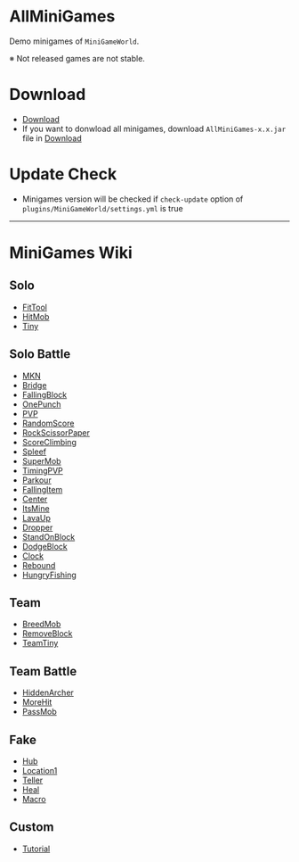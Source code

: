 # AllMiniGames
Demo minigames of `MiniGameWorld`. 

※ Not released games are not stable.

# Download
- [Download](download)
- If you want to donwload all minigames, download `AllMiniGames-x.x.jar` file in [Download](download)

# Update Check
- Minigames version will be checked if `check-update` option of `plugins/MiniGameWorld/settings.yml` is true

---

# MiniGames Wiki
## Solo
- [FitTool](wiki/FitTool.md)
- [HitMob](wiki/HitMob.md)
- [Tiny](wiki/Tiny.md)


## Solo Battle
- [MKN](wiki/MKN.md)
- [Bridge](wiki/Bridge.md)
- [FallingBlock](wiki/FallingBlock.md)
- [OnePunch](wiki/OnePunch.md)
- [PVP](wiki/PVP.md)
- [RandomScore](wiki/RandomScore.md)
- [RockScissorPaper](wiki/RockScissorPaper.md)
- [ScoreClimbing](wiki/ScoreClimbing.md)
- [Spleef](wiki/Spleef.md)
- [SuperMob](wiki/SuperMob.md)
- [TimingPVP](wiki/TimingPVP.md)
- [Parkour](wiki/Parkour.md)
- [FallingItem](wiki/FallingItem.md)
- [Center](wiki/Center.md)
- [ItsMine](wiki/ItsMine.md)
- [LavaUp](wiki/LavaUp.md)
- [Dropper](wiki/Dropper.md)
- [StandOnBlock](wiki/StandOnBlock.md)
- [DodgeBlock](wiki/DodgeBlock.md)
- [Clock](wiki/Clock.md)
- [Rebound](wiki/Rebound.md)
- [HungryFishing](wiki/HungryFishing.md)

## Team
- [BreedMob](wiki/BreedMob.md)
- [RemoveBlock](wiki/RemoveBlock.md)
- [TeamTiny](wiki/TeamTiny.md)


## Team Battle
- [HiddenArcher](wiki/HiddenArcher.md)
- [MoreHit](wiki/MoreHit.md)
- [PassMob](wiki/PassMob.md)


## Fake
- [Hub](wiki/Hub.md)
- [Location1](wiki/Location1.md)
- [Teller](wiki/Teller.md)
- [Heal](wiki/Heal.md)
- [Macro](wiki/Macro.md)


## Custom
- [Tutorial](wiki/Tutorial.md)
